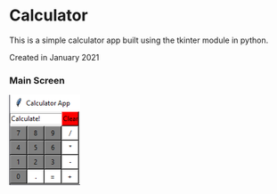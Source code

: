 # Calculator 

This is a simple calculator app built using the tkinter module in python.

Created in January 2021

### Main Screen
![Main Screen](https://github.com/Ppatel122/Calculator/blob/main/img/calculator.PNG)
